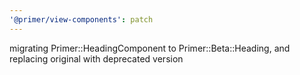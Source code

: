 ```yaml
---
'@primer/view-components': patch
---
```


migrating Primer::HeadingComponent to Primer::Beta::Heading, and replacing original with deprecated version

